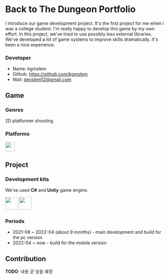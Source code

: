 # Back to The Dungeon Portfolio

I introduce our game development project. It's the first project for me when i was a college student. I'm really happy to develop this game by my own effort. In this project, we've tried to use possibly less external libraries. We've developed a lot of game systems to improve skills dramatically. It's been a nice experience.

### Developer

* Name: kgmslem
* Github: https://github.com/kgmslem
* Mail: devslem12@gmail.com

<!--
Project title
Any relevant programming languages used
Game engines or relevant software used
Game genres
How you contributed to the project (solo? coder in the team? etc.)
Time it took to make
-->

## Game

### Genres

2D platformer shooting

### Platforms

<p>
<img src="https://upload.wikimedia.org/wikipedia/commons/c/c7/Windows_logo_-_2012.png" height="30">
<!--<img src="https://upload.wikimedia.org/wikipedia/commons/thumb/6/64/Android_logo_2019_%28stacked%29.svg/640px-Android_logo_2019_%28stacked%29.svg.png" width="40">-->
</p>

## Project

### Development kits

We've used **C#** and **Unity** game engine.

<p>
<img src="https://w.namu.la/s/a5c8b52bd00f38f3430dd7540867240527fd91e023abc9ff5afc7612faaf0ff3d089ebc7d17fd742323e15a32383753a3777de02ec664a6e15b0e92847220dc47f2be0a379d83dfb0a437a75ee6b2f63e63bbc1106ffb05877c5ccac54f45b22" height="40">
<img src="https://upload.wikimedia.org/wikipedia/commons/thumb/1/19/Unity_Technologies_logo.svg/1280px-Unity_Technologies_logo.svg.png" height="40">
</p>

### Periods

* 2021-08 ~ 2022-04 (about 9 months) - main development and build for the pc version
* 2022-04 ~ now - build for the mobile version

## Contribution

**TODO**: 내용 곧 넣을 예정
